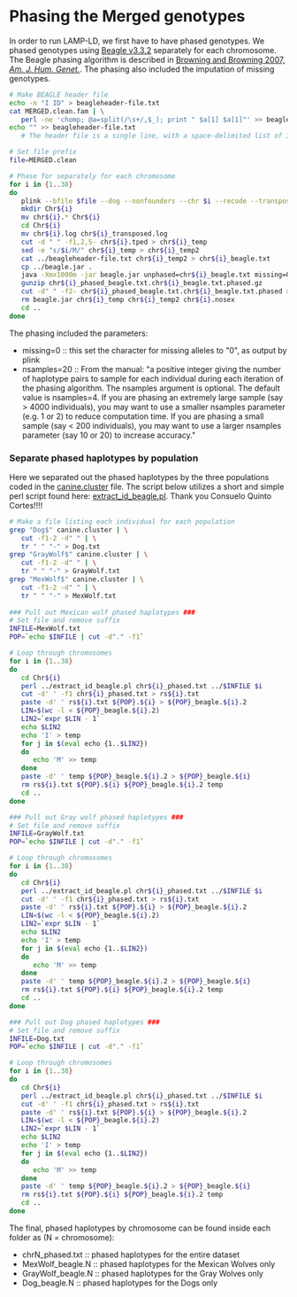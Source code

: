 # Phasing the Merged genotypes
In order to run LAMP-LD, we first have to have phased genotypes.  We phased genotypes using [Beagle v3.3.2](http://faculty.washington.edu/browning/beagle/b3.html) separately for each chromosome.  The Beagle phasing algorithm is described in [Browning and Browning 2007, *Am. J. Hum. Genet.*](http://www.sciencedirect.com/science/article/pii/S0002929707638828?via%3Dihub).  The phasing also included the imputation of missing genotypes.

```bash
# Make BEAGLE header file
echo -n "I ID" > beagleheader-file.txt
cat MERGED.clean.fam | \
   perl -ne 'chomp; @a=split(/\s+/,$_); print " $a[1] $a[1]"' >> beagleheader-file.txt
echo "" >> beagleheader-file.txt
   # The header file is a single line, with a space-delimited list of individual IDs (2 columns per individual)

# Set file prefix
file=MERGED.clean

# Phase for separately for each chromosome
for i in {1..38}
do
   plink --bfile $file --dog --nonfounders --chr $i --recode --transpose --out chr$i --noweb;
   mkdir Chr${i}
   mv chr${i}.* Chr${i}
   cd Chr${i}
   mv chr${i}.log chr${i}_transposed.log
   cut -d " " -f1,2,5- chr${i}.tped > chr${i}_temp
   sed -e "s/$i/M/" chr${i}_temp > chr${i}_temp2
   cat ../beagleheader-file.txt chr${i}_temp2 > chr${i}_beagle.txt
   cp ../beagle.jar .
   java -Xmx1000m -jar beagle.jar unphased=chr${i}_beagle.txt missing=0 nsamples=20 out=chr${i}_phased_beagle.txt
   gunzip chr${i}_phased_beagle.txt.chr${i}_beagle.txt.phased.gz
   cut -d" " -f2- chr${i}_phased_beagle.txt.chr${i}_beagle.txt.phased > chr${i}_phased.txt
   rm beagle.jar chr${i}_temp chr${i}_temp2 chr${i}.nosex
   cd ..
done
```

The phasing included the parameters:
- missing=0  :: this set the character for missing alleles to "0", as output by plink
- nsamples=20 :: From the manual: "a positive integer giving the number of haplotype pairs to sample for each individual during each iteration of the phasing algorithm. The nsamples argument is optional. The default value is nsamples=4. If you are phasing an extremely large sample (say > 4000 individuals), you may want to use a smaller nsamples parameter (e.g. 1 or 2) to reduce computation time. If you are phasing a small sample (say < 200 individuals), you may want to use a larger nsamples parameter (say 10 or 20) to increase accuracy."

### Separate phased haplotypes by population
Here we separated out the phased haplotypes by the three populations coded in the [canine.cluster](./Data/canine.cluster) file.  The script below utilizes a short and simple perl script found here: [extract_id_beagle.pl](./Data/extract_id_beagle.pl).  Thank you Consuelo Quinto Cortes!!!!

```bash
# Make a file listing each individual for each population
grep "Dog$" canine.cluster | \
   cut -f1-2 -d" " | \
   tr " " "-" > Dog.txt
grep "GrayWolf$" canine.cluster | \
   cut -f1-2 -d" " | \
   tr " " "-" > GrayWolf.txt
grep "MexWolf$" canine.cluster | \
   cut -f1-2 -d" " | \
   tr " " "-" > MexWolf.txt
   
### Pull out Mexican wolf phased haplotypes ###
# Set file and remove suffix
INFILE=MexWolf.txt
POP=`echo $INFILE | cut -d"." -f1`

# Loop through chromosomes
for i in {1..38}
do 
   cd Chr${i}
   perl ../extract_id_beagle.pl chr${i}_phased.txt ../$INFILE $i
   cut -d' ' -f1 chr${i}_phased.txt > rs${i}.txt
   paste -d' ' rs${i}.txt ${POP}.${i} > ${POP}_beagle.${i}.2
   LIN=$(wc -l < ${POP}_beagle.${i}.2)
   LIN2=`expr $LIN - 1` 
   echo $LIN2
   echo 'I' > temp
   for j in $(eval echo {1..$LIN2})
   do
      echo 'M' >> temp
   done
   paste -d' ' temp ${POP}_beagle.${i}.2 > ${POP}_beagle.${i}
   rm rs${i}.txt ${POP}.${i} ${POP}_beagle.${i}.2 temp
   cd ..
done

### Pull out Gray wolf phased haplotypes ###
# Set file and remove suffix
INFILE=GrayWolf.txt
POP=`echo $INFILE | cut -d"." -f1`

# Loop through chromosomes
for i in {1..38}
do 
   cd Chr${i}
   perl ../extract_id_beagle.pl chr${i}_phased.txt ../$INFILE $i
   cut -d' ' -f1 chr${i}_phased.txt > rs${i}.txt
   paste -d' ' rs${i}.txt ${POP}.${i} > ${POP}_beagle.${i}.2
   LIN=$(wc -l < ${POP}_beagle.${i}.2)
   LIN2=`expr $LIN - 1` 
   echo $LIN2
   echo 'I' > temp
   for j in $(eval echo {1..$LIN2})
   do
      echo 'M' >> temp
   done
   paste -d' ' temp ${POP}_beagle.${i}.2 > ${POP}_beagle.${i}
   rm rs${i}.txt ${POP}.${i} ${POP}_beagle.${i}.2 temp
   cd ..
done

### Pull out Dog phased haplotypes ###
# Set file and remove suffix
INFILE=Dog.txt
POP=`echo $INFILE | cut -d"." -f1`

# Loop through chromosomes
for i in {1..38}
do 
   cd Chr${i}
   perl ../extract_id_beagle.pl chr${i}_phased.txt ../$INFILE $i
   cut -d' ' -f1 chr${i}_phased.txt > rs${i}.txt
   paste -d' ' rs${i}.txt ${POP}.${i} > ${POP}_beagle.${i}.2
   LIN=$(wc -l < ${POP}_beagle.${i}.2)
   LIN2=`expr $LIN - 1` 
   echo $LIN2
   echo 'I' > temp
   for j in $(eval echo {1..$LIN2})
   do
      echo 'M' >> temp
   done
   paste -d' ' temp ${POP}_beagle.${i}.2 > ${POP}_beagle.${i}
   rm rs${i}.txt ${POP}.${i} ${POP}_beagle.${i}.2 temp
   cd ..
done
```
The final, phased haplotypes by chromosome can be found inside each folder as (N = chromosome):
- chrN\_phased.txt  :: phased haplotypes for the entire dataset
- MexWolf\_beagle.N  :: phased haplotypes for the Mexican Wolves only
- GrayWolf\_beagle.N  :: phased haplotypes for the Gray Wolves only
- Dog\_beagle.N  :: phased haplotypes for the Dogs only
